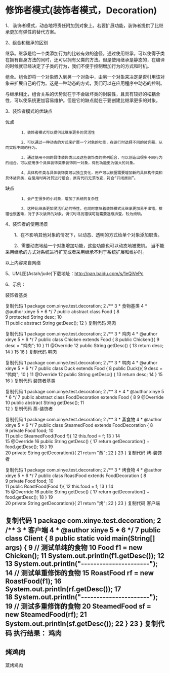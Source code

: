 修饰者模式(装饰者模式，Decoration)
=========
1、 装饰者模式，动态地将责任附加到对象上。若要扩展功能，装饰者提供了比继承更加有弹性的替代方案。

2、组合和继承的区别

继承。继承是给一个类添加行为的比较有效的途径。通过使用继承，可以使得子类在拥有自身方法的同时，还可以拥有父类的方法。但是使用继承是静态的，在编译的时候就已经决定了子类的行为，我们不便于控制增加行为的方式和时机。

组合。组合即将一个对象嵌入到另一个对象中，由另一个对象来决定是否引用该对象来扩展自己的行为。这是一种动态的方式，我们可以在应用程序中动态的控制。

与继承相比，组合关系的优势就在于不会破坏类的封装性，且具有较好的松耦合性，可以使系统更加容易维护。但是它的缺点就在于要创建比继承更多的对象。

3、装饰者模式的优缺点

优点

           1、装饰者模式可以提供比继承更多的灵活性

           2、可以通过一种动态的方式来扩展一个对象的功能，在运行时选择不同的装饰器，从而实现不同的行为。

           3、通过使用不同的具体装饰类以及这些装饰类的排列组合，可以创造出很多不同行为的组合。可以使用多个具体装饰类来装饰同一对象，得到功能更为强大的对象。

           4、具体构件类与具体装饰类可以独立变化，用户可以根据需要增加新的具体构件类和具体装饰类，在使用时再对其进行组合，原有代码无须改变，符合“开闭原则”。

缺点

           1、会产生很多的小对象，增加了系统的复杂性

           2、这种比继承更加灵活机动的特性，也同时意味着装饰模式比继承更加易于出错，排错也很困难，对于多次装饰的对象，调试时寻找错误可能需要逐级排查，较为烦琐。

4、装饰者的使用场景

　　1、在不影响其他对象的情况下，以动态、透明的方式给单个对象添加职责。

　　2、需要动态地给一个对象增加功能，这些功能也可以动态地被撤销。  当不能采用继承的方式对系统进行扩充或者采用继承不利于系统扩展和维护时。

 以上内容来自网络

5、UML图(Astah/jude)下载地址：http://pan.baidu.com/s/1eQiVePc



6、示例：

装饰者基类

复制代码
 1 package com.xinye.test.decoration;
 2 /**
 3  * 食物基类
 4  * @author xinye
 5  *
 6  */
 7 public abstract class Food {
 8     
 9     protected String desc;
10     
11     public abstract String getDesc();
12 }
复制代码
鸡肉

复制代码
 1 package com.xinye.test.decoration;
 2 /**
 3  * 鸡肉
 4  * @author xinye
 5  *
 6  */
 7 public class Chicken extends Food {
 8     public Chicken(){
 9         desc = "鸡肉";
10     }
11     @Override
12     public String getDesc() {
13         return desc;
14     }
15 
16 }
复制代码
鸭肉

复制代码
 1 package com.xinye.test.decoration;
 2 /**
 3  * 鸭肉
 4  * @author xinye
 5  *
 6  */
 7 public class Duck extends Food {
 8     public Duck(){
 9         desc = "鸭肉";
10     }
11     @Override
12     public String getDesc() {
13         return desc;
14     }
15 
16 }
复制代码
装饰者基类

复制代码
 1 package com.xinye.test.decoration;
 2 /**
 3  * 
 4  * @author xinye
 5  *
 6  */
 7 public abstract class FoodDecoration extends Food {
 8 
 9     @Override
10     public abstract String getDesc();
11     
12 }
复制代码
蒸-装饰者

复制代码
 1 package com.xinye.test.decoration;
 2 /**
 3  * 蒸食物
 4  * @author xinye
 5  *
 6  */
 7 public class SteamedFood extends FoodDecoration {
 8     
 9     private Food food;
10     
11     public SteamedFood(Food f){
12         this.food = f;
13     }
14     
15     @Override
16     public String getDesc() {
17         return getDecoration() + food.getDesc();
18     }
19     
20     private String getDecoration(){
21         return "蒸";
22     }
23 }
复制代码
烤-装饰者

复制代码
 1 package com.xinye.test.decoration;
 2 /**
 3  * 烤食物
 4  * @author xinye
 5  *
 6  */
 7 public class RoastFood extends FoodDecoration {
 8     
 9     private Food food;
10     
11     public RoastFood(Food f){
12         this.food = f;
13     }
14     
15     @Override
16     public String getDesc() {
17         return getDecoration() + food.getDesc();
18     }
19     
20     private String getDecoration(){
21         return "烤";
22     }
23 }
复制代码
客户端

复制代码
 1 package com.xinye.test.decoration;
 2 /**
 3  * 客户端
 4  * @author xinye
 5  *
 6  */
 7 public class Client {
 8     public static void main(String[] args) {
 9         // 测试单纯的食物
10         Food f1 = new Chicken();
11         System.out.println(f1.getDesc());
12         
13         System.out.println("----------------------");
14         // 测试单重修饰的食物
15         RoastFood rf = new RoastFood(f1);
16         System.out.println(rf.getDesc());
17         
18         System.out.println("----------------------");
19         // 测试多重修饰的食物
20         SteamedFood sf = new SteamedFood(rf);
21         System.out.println(sf.getDesc());
22     }
23 }
复制代码
执行结果：
鸡肉
----------------------
烤鸡肉
----------------------
蒸烤鸡肉